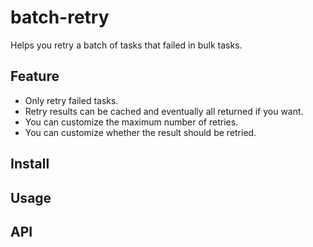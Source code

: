 # batch-retry

Helps you retry a batch of tasks that failed in bulk tasks.

## Feature

- Only retry failed tasks.
- Retry results can be cached and eventually all returned if you want.
- You can customize the maximum number of retries.
- You can customize whether the result should be retried.

## Install

## Usage

## API
